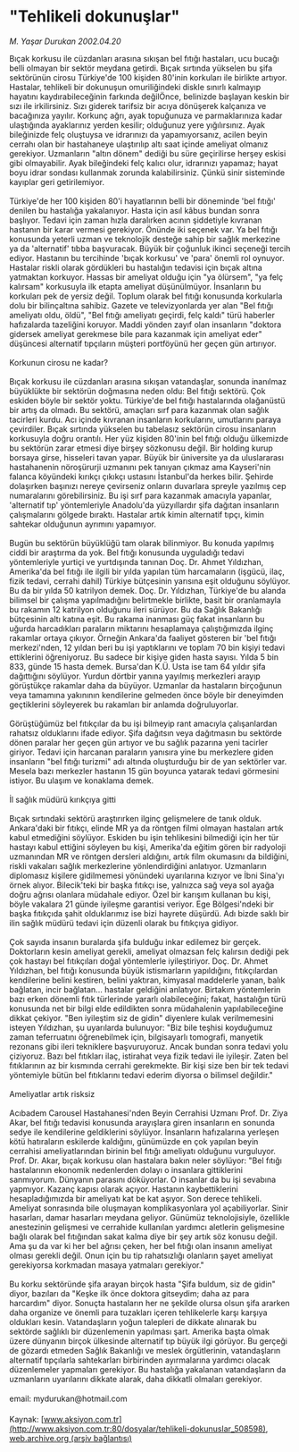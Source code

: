 # "Tehlikeli dokunuşlar"

*M. Yaşar Durukan 2002.04.20*

<div class="pNewsDetailMainContent ctx_content" itemprop="articleBody">
 Bıçak korkusu ile cüzdanları arasına sıkışan bel fıtığı hastaları, ucu bucağı belli olmayan bir sektör meydana getirdi. Bıçak sırtında yükselen bu şifa sektörünün cirosu Türkiye'de 100 kişiden 80'inin korkuları ile birlikte artıyor. Hastalar, tehlikeli bir dokunuşun omuriliğindeki diskle sınırlı kalmayıp hayatını kaydırabileceğinin farkında değilÖnce, belinizde başlayan keskin bir sızı ile irkilirsiniz. Sızı giderek tarifsiz bir acıya dönüşerek kalçanıza ve bacağınıza yayılır. Korkunç ağrı, ayak topuğunuza ve parmaklarınıza kadar ulaştığında ayaklarınız yerden kesilir; olduğunuz yere yığılırsınız. Ayak bileğinizde felç oluştuysa ve idrarınızı da yapamıyorsanız, acilen beyin cerrahı olan bir hastahaneye ulaştırılıp altı saat içinde ameliyat olmanız gerekiyor. Uzmanların "altın dönem" dediği bu süre geçirilirse herşey eskisi gibi olmayabilir. Ayak bileğindeki felç kalıcı olur, idrarınızı yapamaz; hayat boyu idrar sondası kullanmak zorunda kalabilirsiniz. Çünkü sinir sisteminde kayıplar geri getirilemiyor.
 <br/>
 <br/>
 Türkiye'de her 100 kişiden 80'i hayatlarının belli bir döneminde 'bel fıtığı' denilen bu hastalığa yakalanıyor. Hasta için asıl kâbus bundan sonra başlıyor. Tedavi için zaman hızla daralırken acının şiddetiyle kıvranan hastanın bir karar vermesi gerekiyor. Önünde iki seçenek var. Ya bel fıtığı konusunda yeterli uzman ve teknolojik desteğe sahip bir sağlık merkezine ya da 'alternatif' tıbba başvuracak. Büyük bir çoğunluk ikinci seçeneği tercih ediyor. Hastanın bu tercihinde 'bıçak korkusu' ve 'para' önemli rol oynuyor. Hastalar riskli olarak gördükleri bu hastalığın tedavisi için bıçak altına yatmaktan korkuyor. Hassas bir ameliyat olduğu için "ya ölürsem", "ya felç kalırsam" korkusuyla ilk etapta ameliyat düşünülmüyor. İnsanların bu korkuları pek de yersiz değil. Toplum olarak bel fıtığı konusunda korkularla dolu bir bilinçaltına sahibiz. Gazete ve televizyonlarda yer alan "Bel fıtığı ameliyatı oldu, öldü", "Bel fıtığı ameliyatı geçirdi, felç kaldı" türü haberler hafızalarda tazeliğini koruyor. Maddi yönden zayıf olan insanların "doktora gidersek ameliyat gerekmese bile para kazanmak için ameliyat eder" düşüncesi alternatif tıpçıların müşteri portföyünü her geçen gün artırıyor.
 <br/>
 <br/>
 Korkunun cirosu ne kadar?
 <br/>
 <br/>
 Bıçak korkusu ile cüzdanları arasına sıkışan vatandaşlar, sonunda inanılmaz büyüklükte bir sektörün doğmasına neden oldu: Bel fıtığı sektörü. Çok eskiden böyle bir sektör yoktu. Türkiye'de bel fıtığı hastalarında olağanüstü bir artış da olmadı. Bu sektörü, amaçları sırf para kazanmak olan sağlık tacirleri kurdu. Acı içinde kıvranan insanların korkularını, umutlarını paraya çevirdiler. Bıçak sırtında yükselen bu tabelasız sektörün cirosu insanların korkusuyla doğru orantılı. Her yüz kişiden 80'inin bel fıtığı olduğu ülkemizde bu sektörün zarar etmesi diye birşey sözkonusu değil. Bir holding kurup borsaya girse, hisseleri tavan yapar. Büyük bir üniversite ya da uluslararası hastahanenin nöroşürurji uzmanını pek tanıyan çıkmaz ama Kayseri'nin falanca köyündeki kırıkçı çıkıkçı ustasını İstanbul'da herkes bilir. Şehirde dolaşırken başınızı nereye çevirseniz onların duvarlara spreyle yazılmış cep numaralarını görebilirsiniz. Bu işi sırf para kazanmak amacıyla yapanlar, 'alternatif tıp' yöntemleriyle Anadolu'da yüzyıllardır şifa dağıtan insanların çalışmalarını gölgede bıraktı. Hastalar artık kimin alternatif tıpçı, kimin sahtekar olduğunun ayrımını yapamıyor.
 <br/>
 <br/>
 Bugün bu sektörün büyüklüğü tam olarak bilinmiyor. Bu konuda yapılmış ciddi bir araştırma da yok. Bel fıtığı konusunda uyguladığı tedavi yöntemleriyle yurtiçi ve yurtdışında tanınan Doç. Dr. Ahmet Yıldızhan, Amerika'da bel fıtığı ile ilgili bir yılda yapılan tüm harcamaların (işgücü, ilaç, fizik tedavi, cerrahi dahil) Türkiye bütçesinin yarısına eşit olduğunu söylüyor. Bu da bir yılda 50 katrilyon demek. Doç. Dr. Yıldızhan, Türkiye'de bu alanda bilimsel bir çalışma yapılmadığını belirtmekle birlikte, basit bir oranlamayla bu rakamın 12 katrilyon olduğunu ileri sürüyor. Bu da Sağlık Bakanlığı bütçesinin altı katına eşit. Bu rakama inanması güç fakat insanların bu uğurda harcadıkları paraların miktarını hesaplamaya çalıştığımızda ilginç rakamlar ortaya çıkıyor. Örneğin Ankara'da faaliyet gösteren bir 'bel fıtığı merkezi'nden, 12 yıldan beri bu işi yaptıklarını ve toplam 70 bin kişiyi tedavi ettiklerini öğreniyoruz. Bu sadece bir kişiye giden hasta sayısı. Yılda 5 bin 833, günde 15 hasta demek. Bursa'dan K.Ü. Usta ise tam 64 yıldır şifa dağıttığını söylüyor. Yurdun dörtbir yanına yayılmış merkezleri arayıp görüştükçe rakamlar daha da büyüyor. Uzmanlar da hastaların birçoğunun veya tamamına yakınının kendilerine gelmeden önce böyle bir deneyimden geçtiklerini söyleyerek bu rakamları bir anlamda doğruluyorlar.
 <br/>
 <br/>
 Görüştüğümüz bel fıtıkçılar da bu işi bilmeyip rant amacıyla çalışanlardan rahatsız olduklarını ifade ediyor. Şifa dağıtsın veya dağıtmasın bu sektörde dönen paralar her geçen gün artıyor ve bu sağlık pazarına yeni tacirler giriyor. Tedavi için harcanan paraların yanısıra yine bu merkezlere giden insanların "bel fıtığı turizmi" adı altında oluşturduğu bir de yan sektörler var. Mesela bazı merkezler hastanın 15 gün boyunca yatarak tedavi görmesini istiyor. Bu ulaşım ve konaklama demek.
 <br/>
 <br/>
 İl sağlık müdürü kırıkçıya gitti
 <br/>
 <br/>
 Bıçak sırtındaki sektörü araştırırken ilginç gelişmelere de tanık olduk. Ankara'daki bir fıtıkçı, elinde MR ya da röntgen filmi olmayan hastaları artık kabul etmediğini söylüyor. Eskiden bu işin tehlikesini bilmediği için her tür hastayı kabul ettiğini söyleyen bu kişi, Amerika'da eğitim gören bir radyoloji uzmanından MR ve röntgen dersleri aldığını, artık film okumasını da bildiğini, riskli vakaları sağlık merkezlerine yönlendirdiğini anlatıyor. Uzmanların diplomasız kişilere gidilmemesi yönündeki uyarılarına kızıyor ve İbni Sina'yı örnek alıyor. Bilecik'teki bir başka fıtıkçı ise, yalnızca sağ veya sol ayağa doğru ağrısı olanlara müdahale ediyor. Özel bir karışım kullanan bu kişi, böyle vakalara 21 günde iyileşme garantisi veriyor. Ege Bölgesi'ndeki bir başka fıtıkçıda şahit olduklarımız ise bizi hayrete düşürdü. Adı bizde saklı bir ilin sağlık müdürü tedavi için düzenli olarak bu fıtıkçıya gidiyor.
 <br/>
 <br/>
 Çok sayıda insanın buralarda şifa bulduğu inkar edilemez bir gerçek. Doktorların kesin ameliyat gerekli, ameliyat olmazsan felç kalırsın dediği pek çok hastayı bel fıtıkçıları doğal yöntemlerle iyileştiriyor. Doç. Dr. Ahmet Yıldızhan, bel fıtığı konusunda büyük istismarların yapıldığını, fıtıkçılardan kendilerine belini kestiren, belini yaktıran, kimyasal maddelerle yanan, balık bağlatan, incir bağlatan... hastalar geldiğini anlatıyor. Birtakım yöntemlerin bazı erken dönemli fıtık türlerinde yararlı olabileceğini; fakat, hastalığın türü konusunda net bir bilgi elde edildikten sonra müdahalenin yapılabileceğine dikkat çekiyor. "Ben iyileştim siz de gidin" diyenlere kulak verilmemesini isteyen Yıldızhan, şu uyarılarda bulunuyor: "Biz bile teşhisi koyduğumuz zaman teferruatını öğrenebilmek için, bilgisayarlı tomografi, manyetik rezonans gibi ileri tekniklere başvuruyoruz. Ancak bundan sonra tedavi yolu çiziyoruz. Bazı bel fıtıkları ilaç, istirahat veya fizik tedavi ile iyileşir. Zaten bel fıtıklarının az bir kısmında cerrahi gerekmekte. Bir kişi size ben bir tek tedavi yöntemiyle bütün bel fıtıklarını tedavi ederim diyorsa o bilimsel değildir."
 <br/>
 <br/>
 Ameliyatlar artık risksiz
 <br/>
 <br/>
 Acıbadem Carousel Hastahanesi'nden Beyin Cerrahisi Uzmanı Prof. Dr. Ziya Akar, bel fıtığı tedavisi konusunda arayışlara giren insanların en sonunda sedye ile kendilerine geldiklerini söylüyor. İnsanların hafızalarına yerleşen kötü hatıraların eskilerde kaldığını, günümüzde en çok yapılan beyin cerrahisi ameliyatlarından birinin bel fıtığı ameliyatı olduğunu vurguluyor. Prof. Dr. Akar, bıçak korkusu olan hastalara bakın neler söylüyor: "Bel fıtığı hastalarının ekonomik nedenlerden dolayı o insanlara gittiklerini sanmıyorum. Dünyanın parasını döküyorlar. O insanlar da bu işi sevabına yapmıyor. Kazanç kapısı olarak açıyor. Hastanın kaybettiklerini hesapladığımızda bir ameliyatı kat be kat aşıyor. Son derece tehlikeli. Ameliyat sonrasında bile oluşmayan komplikasyonlara yol açabiliyorlar. Sinir hasarları, damar hasarları meydana geliyor. Günümüz teknolojisiyle, özellikle anestezinin gelişmesi ve cerrahide kullanılan yardımcı aletlerin gelişmesine bağlı olarak bel fıtığından sakat kalma diye bir şey artık söz konusu değil. Ama şu da var ki her bel ağrısı çeken, her bel fıtığı olan insanın ameliyat olması gerekli değil. Onun için bu tip rahatsızlığı olanların şayet ameliyat gerekiyorsa korkmadan masaya yatmaları gerekiyor."
 <br/>
 <br/>
 Bu korku sektöründe şifa arayan birçok hasta "Şifa buldum, siz de gidin" diyor, bazıları da "Keşke ilk önce doktora gitseydim; daha az para harcardım" diyor. Sonuçta hastaların her ne şekilde olursa olsun şifa ararken daha organize ve önemli para tuzakları içeren tehlikelerle karşı karşıya oldukları kesin. Vatandaşların yoğun talepleri de dikkate alınarak bu sektörde sağlıklı bir düzenlemenin yapılması şart. Amerika başta olmak üzere dünyanın birçok ülkesinde alternatif tıp büyük ilgi görüyor. Bu gerçeği de gözardı etmeden Sağlık Bakanlığı ve meslek örgütlerinin, vatandaşların alternatif tıpçılarla sahtekarları birbirinden ayırmalarına yardımcı olacak düzenlemeler yapmaları gerekiyor. Bu hastalığa yakalanan vatandaşların da uzmanların uyarılarını dikkate alarak, daha dikkatli olmaları gerekiyor.
 <br/>
 <br/>
 email: mydurukan@hotmail.com
 <br/>
</div>


Kaynak: [www.aksiyon.com.tr](http://www.aksiyon.com.tr:80/dosyalar/tehlikeli-dokunuslar_508598), [web.archive.org (arşiv bağlantısı)](http://web.archive.org/web/20151115010602/http://www.aksiyon.com.tr:80/dosyalar/tehlikeli-dokunuslar_508598)

